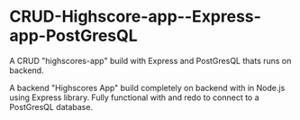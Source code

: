 # CRUD-Highscore-app--Express-app-PostGresQL
A CRUD "highscores-app" build with Express and PostGresQL thats runs on backend. 

A backend "Highscores App" build completely on backend with in Node.js using Express library.
Fully functional with and redo to connect to a PostGresQL database. 
